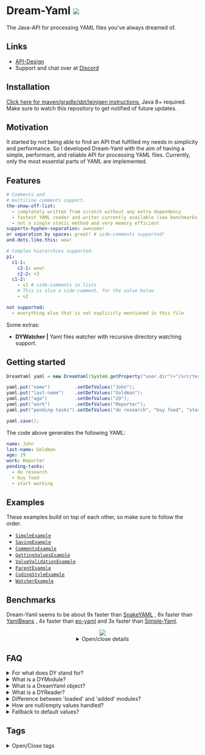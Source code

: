 # Dream-Yaml [![](https://jitpack.io/v/Osiris-Team/Dream-Yaml.svg)](https://jitpack.io/#Osiris-Team/Dream-Yaml)
The Java-API for processing YAML files you've always dreamed of.
## Links
 - [API-Design](DESIGN.md)
 - Support and chat over at [Discord](https://discord.com/invite/GGNmtCC)
## Installation
[Click here for maven/gradle/sbt/leinigen instructions.](https://jitpack.io/#Osiris-Team/Dream-Yaml/LATEST)
Java 8+ required.
Make sure to watch this repository to get notified of future updates.
## Motivation
It started by not being able to find an API that fulfilled my needs in simplicity and performance.
So I developed Dream-Yaml with the aim of having a simple, performant, and reliable API for processing YAML files.
Currently, only the most essential parts of YAML are implemented.
## Features
```YAML
# Comments and
# multiline comments support.
the-show-off-list: 
  - completely written from scratch without any extra dependency
  - fastest YAML reader and writer currently available (see benchmarks below)
  - not a single static method and very memory efficient
supports-hyphen-separation: awesome! 
or separation by spaces: great! # side-comments supported!
and.dots.like.this: wow!

# Complex hierarchies supported.
p1:
  c1-1:
    c2-1: wow!
    c2-2: <3
  c1-2:
    - v1 # side-comments in lists
    # This is also a side-comment, for the value below
    - v2

not supported:
  - everything else that is not explicitly mentioned in this file
```
Some extras:
 - **DYWatcher |** Yaml files watcher with recursive directory watching support.
## Getting started
```java
DreamYaml yaml = new DreamYaml(System.getProperty("user.dir")+"/src/test/simple-example.yml");

yaml.put("name")         .setDefValues("John");
yaml.put("last-name")    .setDefValues("Goldman");
yaml.put("age")          .setDefValues("29");
yaml.put("work")         .setDefValues("Reporter");
yaml.put("pending-tasks").setDefValues("do research", "buy food", "start working");

yaml.save();
```
The code above generates the following YAML:
```yaml
name: John
last-name: Goldman
age: 29
work: Reporter
pending-tasks: 
  - do research
  - buy food
  - start working
```
## Examples
These examples build on top of each other, so make sure to follow the order.
* [`SimpleExample`](https://github.com/Osiris-Team/Dream-Yaml/blob/main/src/test/java/com/osiris/dyml/examples/SimpleExample.java)
* [`SavingExample`](https://github.com/Osiris-Team/Dream-Yaml/blob/main/src/test/java/com/osiris/dyml/examples/SavingExample.java)
* [`CommentsExample`](https://github.com/Osiris-Team/Dream-Yaml/blob/main/src/test/java/com/osiris/dyml/examples/CommentsExample.java)
* [`GettingValuesExample`](https://github.com/Osiris-Team/Dream-Yaml/blob/main/src/test/java/com/osiris/dyml/examples/GettingValuesExample.java)
* [`ValueValidationExample`](https://github.com/Osiris-Team/Dream-Yaml/blob/main/src/test/java/com/osiris/dyml/examples/ValueValidationExample.java)
* [`ParentExample`](https://github.com/Osiris-Team/Dream-Yaml/blob/main/src/test/java/com/osiris/dyml/examples/ParentExample.java)
* [`CodingStyleExample`](https://github.com/Osiris-Team/Dream-Yaml/blob/main/src/test/java/com/osiris/dyml/examples/CodingStyleExample.java)
* [`WatcherExample`](https://github.com/Osiris-Team/Dream-Yaml/blob/main/src/test/java/com/osiris/dyml/examples/DYWatcherExample.java)
## Benchmarks
Dream-Yaml seems to be about 9x faster than [SnakeYAML](https://bitbucket.org/asomov/snakeyaml/src/master/)
, 8x faster than [YamlBeans](https://github.com/EsotericSoftware/yamlbeans)
, 4x faster than [eo-yaml](https://github.com/decorators-squad/eo-yaml)
 and 3x faster than [Simple-Yaml](https://github.com/Carleslc/Simple-YAML).
<div align="center">
  <img src="https://i.imgur.com/rupU0Ea.png">
<details>
  <summary>Open/close details</summary>
<img src="https://i.imgur.com/Dvob5Ly.png">
</details>
</div>

## FAQ
<div>
<details>
  <summary>For what does DY stand for?</summary>
DreamYaml.
</details>
<details>
  <summary>What is a DYModule?</summary>
It is the in-memory representation of a yaml section. For example 'name: John' is one module. It has the key 'name' and the value 'John'.
</details>
<details>
  <summary>What is a DreamYaml object?</summary>
It is the in-memory representation of the full yaml file and contains all of the modules, which can be accessed by their keys.
</details>
<details>
  <summary>What is a DYReader?</summary>
It is responsible for reading the yaml file and parsing its objects into modules, which then get added to the DreamYaml object.
These are named 'loaded modules' by the way.
</details>
<details>
  <summary>Difference between 'loaded' and 'added' modules?</summary>
The only difference, is that loaded modules cannot have default values set.
They are basically the raw output from your yaml file. Added modules get created when you call the add() method. Their initial value is taken from the  
loaded module with the same keys.
</details>
<details>
  <summary>How are null/empty values handled?</summary>
<pre>
parent:
  key1:               # this value is null
  key2: ~             # not null, but a string
  key3: null          # not null, but a string
  key5: "null"        # not null, but a string
  key5: ""            # this value is null (note that if you disable the remove quotes post-processing option, this is a string("") and not empty, otherwise this gets turned into a null value)
</pre>
To sum it up: <b>Empty values do NOT exist. Null values exist. </b>
Note that null values are removed from the modules values list, in the post-processing part while parsing the yaml file.
You can disable it though, if you want.
</details>
<details>
  <summary>Fallback to default values?</summary>
When the 'real value' is null, return the default value.
This feature is enabled by default. You can change it for each individual module.
</details>
</div>

## Tags
<div>
<details>
  <summary>Open/Close tags</summary>
Tags are used to make this repository easier to find for others. <br>
yaml javascript
yaml java library
yaml java map
yaml java map example
yaml java list
yaml java api
yaml javascript example
yaml java code generation
yaml java spring
java yaml array
yaml and java
java yaml arraylist
yaml annotations java
java yaml anchors
java yaml auslesen
yaml string array java
load a yaml file java
read a yaml file java
yaml java boolean
java yaml binding
java yaml build
java yaml bean
yaml java spring boot
best yaml java library
java best yaml parser
yaml bigdecimal java
yaml java class
yaml java configuration
yaml java create
java yaml configuration library
java yaml config example
yaml checker java
java yaml cannot create property
yaml java doc
yaml java dictionary
yaml deserialize java
yaml deserialization java
java yaml dump to file
yaml diff java
java yaml default value
java yaml dump options
yaml java example
yaml java enums
yaml en java
yaml escape java
java yaml einlesen
yaml parser java example
yaml java jackson example
java yaml file reader
yaml for java
yaml files java
yaml for java configuration
java yaml file writer
java yaml framework
yaml flatten java
yaml factory java
yaml java github
yaml java generator
yaml generate java class
java yaml get value
yaml generate java
swagger yaml generate java
openapi yaml generate java
yaml java hashmap
yaml to html java
heroku yml java
yaml java.io.ioexception stream closed
yaml in java
java yaml inheritance
java yaml import
yaml interface java
java yaml implementation
yaml iterator java
read yaml in java
yaml java jackson
yaml java json
yaml parser java jackson
yaml to json java library
java yaml vs json
java yaml to json jackson
yaml file to json java
kubernetes yaml java_opts
java kubernetes yaml
java yaml key value
yaml java lib
yaml java list of objects
java.lang.illegalargumentexception could not resolve placeholder yml
yaml.load java
java yaml list example
java yaml libraries
yaml java maven
yaml java mapping
java yaml map of objects
java yaml merge
java yaml mapper
java yaml maven dependency
yaml java.nio.charset.malformedinputexception input length = 1
java yaml ignore null
java yaml nested objects
yaml nested java
yaml caused by java.nio.charset.malformedinputexception input length = 1
java yaml dot notation
java yaml dump ignore null
yaml java object
yaml java_opts
java yaml output
java yaml override
yaml or java
yaml to java online
yaml parser java online
yaml java parser
yaml java properties
yaml java parser example
yaml java parsing
yaml java pojo
java yaml parser jackson
java yaml properties example
java yaml parser library
yaml query java
yaml java reader
yaml java rest
java yaml read list
java yaml reader library
yaml file reader java
yaml config reader java
java read yaml properties
java read yaml configuration file
yaml java set
yaml java snakeyaml
java yaml schema validator
yaml schema java
java yaml snakeyaml example
yaml java tutorial
java yaml to json
yaml to java
yaml to java object
java yaml to map
yaml to java class
java yaml to properties
yaml class java.util.linkedhashmap cannot be cast to class
java use yaml
yaml java.lang.classcastexception java.util.linkedhashmap cannot be cast to
yaml to java.util.properties
java update yaml file
read yaml using java
generate yaml using java
java update yaml
yaml validator java
java yaml vs properties
java yaml variables
java yaml @value
java yaml writer
yaml with java
java yaml parser with comments
yaml file writer java
read yaml with java
use yaml with java
read yaml in java with jackson
write yaml in java with jackson
yaml to xml java
yaml xpath java
java yaml vs xml
yaml java 11
java yaml 1.2 parser
java yaml 1.2
yaml 2 java
openapi 3 yaml to java
java 8 yaml parser
java 8 yaml
</details>
</div>
